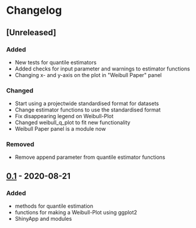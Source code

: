 # Changelog

## [Unreleased]

### Added
- New tests for quantile estimators
- Added checks for input parameter and warnings to estimator functions
- Changing x- and y-axis on the plot in "Weibull Paper" panel

### Changed
- Start using a projectwide standardised format for datasets
- Change estimator functions to use the standardised format
- Fix disappearing legend on Weibull-Plot
- Changed weibull_q_plot to fit new functionality
- Weibull Paper panel is a module now

### Removed
- Remove append parameter from quantile estimator functions

## [0.1] - 2020-08-21

### Added
- methods for quantile estimation
- functions for making a Weibull-Plot using ggplot2
- ShinyApp and modules


[0.1]: https://github.com/jwalc/WeibullApp/releases/tag/v0.1
